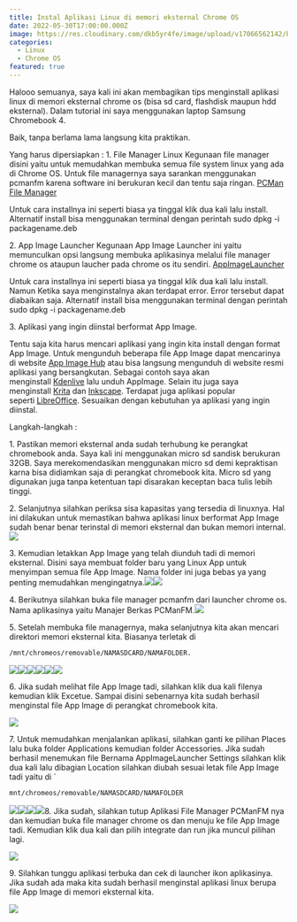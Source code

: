 ```yaml
---
title: Instal Aplikasi Linux di memori eksternal Chrome OS
date: 2022-05-30T17:00:00.000Z
image: https://res.cloudinary.com/dkb5yr4fe/image/upload/v17066562142/banner/4.png
categories:
  - Linux
  - Chrome OS
featured: true
---
```


Halooo semuanya, saya kali ini akan membagikan tips menginstall aplikasi linux di memori eksternal chrome os (bisa sd card, flashdisk maupun hdd eksternal). Dalam tutorial ini saya menggunakan laptop Samsung Chromebook 4.

Baik, tanpa berlama lama langsung kita praktikan.

Yang harus dipersiapkan :
1\. File Manager Linux
Kegunaan file manager disini yaitu untuk memudahkan membuka semua file system linux yang ada di Chrome OS. Untuk file managernya saya sarankan menggunakan pcmanfm karena software ini berukuran kecil dan tentu saja ringan. [PCMan File Manager](http://ftp.de.debian.org/debian/pool/main/p/pcmanfm/pcmanfm_1.3.1-1_amd64.deb)

Untuk cara installnya ini seperti biasa ya tinggal klik dua kali lalu install. Alternatif install bisa menggunakan terminal dengan perintah sudo dpkg -i packagename.deb

2\. App Image Launcher
Kegunaan App Image Launcher ini yaitu memunculkan opsi langsung membuka aplikasinya melalui file manager chrome os ataupun laucher pada chrome os itu sendiri. [AppImageLauncher](https://github.com/TheAssassin/AppImageLauncher/releases/download/v2.2.0/appimagelauncher_2.2.0-travis995.0f91801.bionic_amd64.deb)

Untuk cara installnya ini seperti biasa ya tinggal klik dua kali lalu install. Namun Ketika saya menginstalnya akan terdapat error. Error tersebut dapat diabaikan saja. Alternatif install bisa menggunakan terminal dengan perintah sudo dpkg -i packagename.deb

3\. Aplikasi yang ingin diinstal berformat App Image.

Tentu saja kita harus mencari aplikasi yang ingin kita install dengan format App Image. Untuk mengunduh beberapa file App Image dapat mencarinya di website [App Image Hub](https://www.appimagehub.com/) atau bisa langsung mengunduh di website resmi aplikasi yang bersangkutan. Sebagai contoh saya akan menginstall [Kdenlive](https://kdenlive.org/en/download) lalu unduh AppImage. Selain itu juga saya menginstall [Krita](https://krita.org/en/download/krita-desktop) dan [Inkscape](https://inkscape.org/release/inkscape-1.2). Terdapat juga aplikasi popular seperti [LibreOffice](https://www.libreoffice.org/download/appimage). Sesuaikan dengan kebutuhan ya aplikasi yang ingin diinstal.

Langkah-langkah :

1\. Pastikan memori eksternal anda sudah terhubung ke perangkat chromebook anda. Saya kali ini menggunakan micro sd sandisk berukuran 32GB. Saya merekomendasikan menggunakan micro sd demi kepraktisan karna bisa didiamkan saja di perangkat chromebook kita. Micro sd yang digunakan juga tanpa ketentuan tapi disarakan keceptan baca tulis lebih tinggi.

2\. Selanjutnya silahkan periksa sisa kapasitas yang tersedia di linuxnya. Hal ini dilakukan untuk memastikan bahwa aplikasi linux berformat App Image sudah benar benar terinstal di memori eksternal dan bukan memori internal.![](https://res.cloudinary.com/dkb5yr4fe/image/upload/v17066562142/post/4/8cff4b5a2d9efee31f74aad897bf6196922a94e5-4608x3456.webp)

3\. Kemudian letakkan App Image yang telah diunduh tadi di memori eksternal. Disini saya membuat folder baru yang Linux App untuk menyimpan semua file App Image. Nama folder ini juga bebas ya yang penting memudahkan mengingatnya.![](https://res.cloudinary.com/dkb5yr4fe/image/upload/v17066562142/post/4/2263760d3d6277ce95693ecf3431792223f523a5-1366x768.webp)![](https://res.cloudinary.com/dkb5yr4fe/image/upload/v17066562142/post/4/e59d5e863f71d6c6e4c0b33ff3284bc6731c00c0-1366x768.webp)

4\. Berikutnya silahkan buka file manager pcmanfm dari launcher chrome os. Nama aplikasinya yaitu Manajer Berkas PCManFM.![](https://res.cloudinary.com/dkb5yr4fe/image/upload/v17066562142/post/4/9fa319b107a3f92bdd0ac7f4bed53f9d17b8a9b7-1366x768.webp)

5\. Setelah membuka file managernya, maka selanjutnya kita akan mencari direktori memori eksternal kita. Biasanya terletak di

```bat
/mnt/chromeos/removable/NAMASDCARD/NAMAFOLDER.
```

![](https://res.cloudinary.com/dkb5yr4fe/image/upload/v17066562142/post/4/a152a5644ec38f59d811c3e13bd26935cf8633b5-1366x768.webp)![](https://res.cloudinary.com/dkb5yr4fe/image/upload/v17066562142/post/4/8f5b689b0b26d9cc75bce6af9ea797a1974abbdc-1366x768.webp)![](https://res.cloudinary.com/dkb5yr4fe/image/upload/v17066562142/post/4/3dec696d4bc1260e3d127bbb5988e57f089a01e9-1366x768.webp)![](https://res.cloudinary.com/dkb5yr4fe/image/upload/v17066562142/post/4/9c03d90a9881f66225e7e607d9ad9a1af4542830-1366x768.webp)![](https://res.cloudinary.com/dkb5yr4fe/image/upload/v17066562142/post/4/7c1008dfb154be9ab697fb72787d7c9e4573ffad-1366x768.webp)![](https://res.cloudinary.com/dkb5yr4fe/image/upload/v17066562142/post/4/f593a10a10be5ea9f220e8c69d9a6e9195a13a5f-1366x768.webp)

6\. Jika sudah melihat file App Image tadi, silahkan klik dua kali filenya kemudian klik Excetue. Sampai disini sebenarnya kita sudah berhasil menginstal file App Image di perangkat chromebook kita.

![](/images/post/cd63f110639bebff78739ece3cf3e03f8baf5ef1-1366x768.webp)

7\. Untuk memudahkan menjalankan aplikasi, silahkan ganti ke pilihan Places lalu buka folder Applications kemudian folder Accessories. Jika sudah berhasil menemukan file Bernama AppImageLauncher Settings silahkan klik dua kali lalu dibagian Location silahkan diubah sesuai letak file App Image tadi yaitu di \`

```bat
mnt/chromeos/removable/NAMASDCARD/NAMAFOLDER
```

![](/images/post/d11d2763edf7edbce203517366c58760f4d82f37-1366x768.webp)![](/images/post/9b3c49de0e00bf60e7e3036394e23f8a53fe3667-1366x768.webp)![](/images/post/344a50693c0174bf6b7814bbdd76ba6ef20f239f-1366x768.webp)![](/images/post/47f964e453bfea0b3ce736455133b3f6a650967d-1366x768.webp)8. Jika sudah, silahkan tutup Aplikasi File Manager PCManFM nya dan kemudian buka file manager chrome os dan menuju ke file App Image tadi. Kemudian klik dua kali dan pilih integrate dan run jika muncul pilihan lagi.

![](/images/post/24a62ade160c7e2d5e4182984397baa6a7607b64-4608x3456.webp)

9\. Silahkan tunggu aplikasi terbuka dan cek di launcher ikon aplikasinya. Jika sudah ada maka kita sudah berhasil menginstal aplikasi linux berupa file App Image di memori eksternal kita.

![](/images/post/02dada9475f5219f0da40a2355f3746d3fd311f6-4608x3456.webp)
